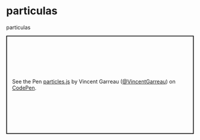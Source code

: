 # particulas
particulas
<p class="codepen" data-height="265" data-theme-id="dark" data-default-tab="js,result" data-user="VincentGarreau" data-slug-hash="pnlso" style="height: 265px; box-sizing: border-box; display: flex; align-items: center; justify-content: center; border: 2px solid; margin: 1em 0; padding: 1em;" data-pen-title="particles.js">
  <span>See the Pen <a href="https://codepen.io/VincentGarreau/pen/pnlso">
  particles.js</a> by Vincent Garreau (<a href="https://codepen.io/VincentGarreau">@VincentGarreau</a>)
  on <a href="https://codepen.io">CodePen</a>.</span>
</p>
<script async src="https://static.codepen.io/assets/embed/ei.js"></script>
